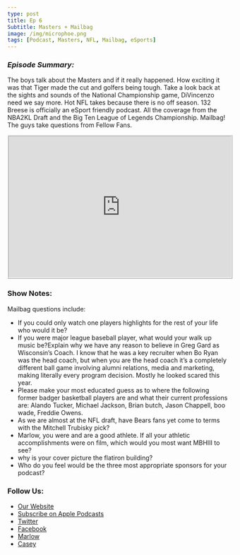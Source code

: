 ```yaml
---
type: post
title: Ep 6
Subtitle: Masters + Mailbag
image: /img/microphoe.png
tags: [Podcast, Masters, NFL, Mailbag, eSports]
---
```




### *Episode Summary:*

The boys talk about the Masters and if it really happened.  How exciting it was that Tiger made the cut and golfers being tough.  Take a look back at the sights and sounds of the National Championship game, DiVincenzo need we say more.  Hot NFL takes because there is no off season.  132 Breese is officially an eSport friendly podcast.  All the coverage from the  NBA2KL Draft and the Big Ten League of Legends Championship.  Mailbag! The guys take questions from Fellow Fans.


<iframe src="https://cast.rocks/player/11602/EP-6--Masters---eSports-Mailbag.mp3?episodeTitle=EP%206%3A%20Masters%20%2B%20Mailbag&podcastTitle=132%20Breese%20Podcast&episodeDate=April%209th%2C%202018&imageURL=https%3A%2F%2Fcast.rocks%2Fhosting%2F11602%2Ffeeds%2F6RG37.jpg&itunesLink=https%3A%2F%2Fitunes.apple.com%2Fus%2Fpodcast%2F132-breese-podcast%2Fid1353274149%3Fmt%3D2" style="border: ridge; min-height: 265px; max-height: 320px; max-width: 558px; min-width: 270px; width: 100%; height: 100%;" scrollbars="no"></iframe>




### Show Notes:

Mailbag questions include:

- If you could only watch one players highlights for the rest of your life who would it be? 
- If you were major league baseball player, what would your walk up music be?Explain why we have any reason to believe in Greg Gard as Wisconsin’s Coach. I know that he was a key recruiter when Bo Ryan was the head coach, but when you are the head coach it’s a completely different ball game involving alumni relations, media and marketing, making literally every program decision. Mostly he looked scared this year.
- Please make your most educated guess as to where the following former badger basketball players are and what their current professions are: Alando Tucker, Michael Jackson, Brian butch, Jason Chappell, boo wade, Freddie Owens. 
- As we are almost at the NFL draft, have Bears fans yet come to terms with the Mitchell Trubisky pick?
- Marlow, you were and are a good athlete. If all your athletic accomplishments were on film, which would you most want MBHIII to see?
- why is your cover picture the flatiron building?
- Who do you feel would be the three most appropriate sponsors for your podcast?

### Follow Us:

- [Our Website](132breese.com)
- [Subscribe on Apple Podcasts](https://itunes.apple.com/us/podcast/132-breese-podcast/id1353274149?mt=2)
- [Twitter](https://twitter.com/132breese/)
- [Facebook](https://www.facebook.com/132breese/)
- [Marlow](https://twitter.com/marlowjr/)
- [Casey](https://twitter.com/profbadgerfan/)
